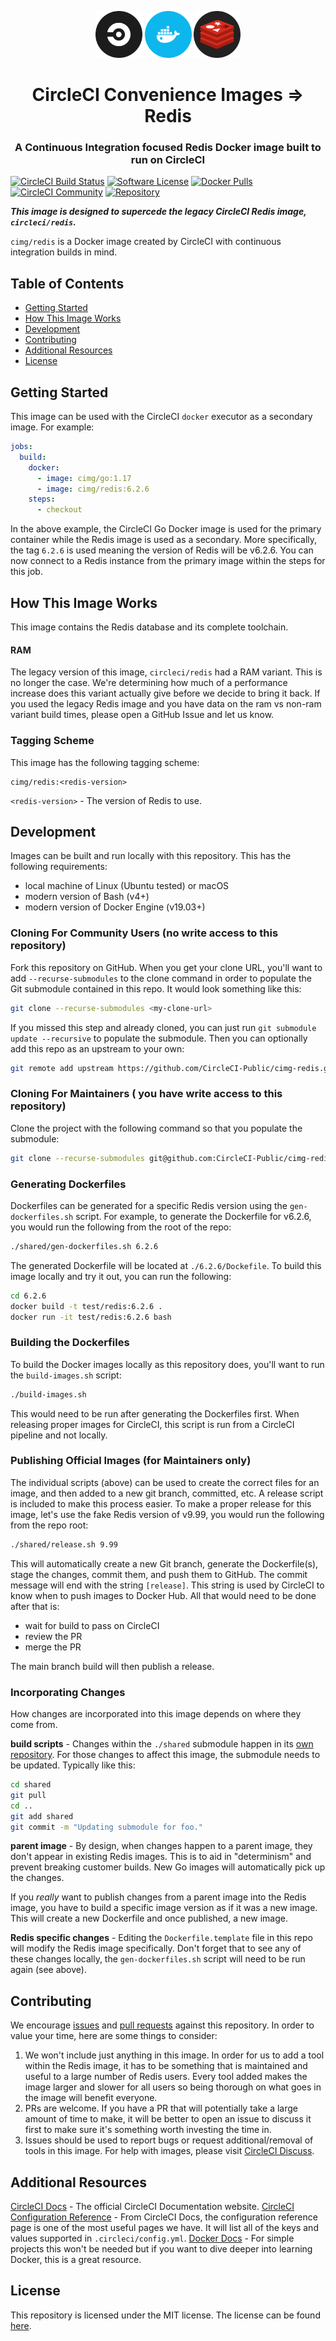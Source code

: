 <div align="center">
	<p>
		<img alt="CircleCI Logo" src="img/circle-circleci.svg?raw=true" width="75" />
		<img alt="Docker Logo" src="img/circle-docker.svg?raw=true" width="75" />
		<img alt="Redis Logo" src="img/circle-redis.svg?raw=true" width="75" />
	</p>
	<h1>CircleCI Convenience Images => Redis</h1>
	<h3>A Continuous Integration focused Redis Docker image built to run on CircleCI</h3>
</div>

[![CircleCI Build Status](https://circleci.com/gh/CircleCI-Public/cimg-redis.svg?style=shield)](https://circleci.com/gh/CircleCI-Public/cimg-redis) [![Software License](https://img.shields.io/badge/license-MIT-blue.svg)](https://raw.githubusercontent.com/CircleCI-Public/cimg-redis/master/LICENSE) [![Docker Pulls](https://img.shields.io/docker/pulls/cimg/redis)](https://hub.docker.com/r/cimg/redis) [![CircleCI Community](https://img.shields.io/badge/community-CircleCI%20Discuss-343434.svg)](https://discuss.circleci.com/c/ecosystem/circleci-images) [![Repository](https://img.shields.io/badge/github-README-brightgreen)](https://github.com/CircleCI-Public/cimg-redis)

***This image is designed to supercede the legacy CircleCI Redis image, `circleci/redis`.***

`cimg/redis` is a Docker image created by CircleCI with continuous integration builds in mind.


## Table of Contents

- [Getting Started](#getting-started)
- [How This Image Works](#how-this-image-works)
- [Development](#development)
- [Contributing](#contributing)
- [Additional Resources](#additional-resources)
- [License](#license)


## Getting Started

This image can be used with the CircleCI `docker` executor as a secondary image.
For example:

```yaml
jobs:
  build:
    docker:
      - image: cimg/go:1.17
      - image: cimg/redis:6.2.6
    steps:
      - checkout
```

In the above example, the CircleCI Go Docker image is used for the primary container while the Redis image is used as a secondary.
More specifically, the tag `6.2.6` is used meaning the version of Redis will be v6.2.6.
You can now connect to a Redis instance from the primary image within the steps for this job.


## How This Image Works

This image contains the Redis database and its complete toolchain.

#### RAM

The legacy version of this image, `circleci/redis` had a RAM variant.
This is no longer the case.
We're determining how much of a performance increase does this variant actually give before we decide to bring it back.
If you used the legacy Redis image and you have data on the ram vs non-ram variant build times, please open a GitHub Issue and let us know.


### Tagging Scheme

This image has the following tagging scheme:

```
cimg/redis:<redis-version>
```

`<redis-version>` - The version of Redis to use.


## Development

Images can be built and run locally with this repository.
This has the following requirements:

- local machine of Linux (Ubuntu tested) or macOS
- modern version of Bash (v4+)
- modern version of Docker Engine (v19.03+)

### Cloning For Community Users (no write access to this repository)

Fork this repository on GitHub.
When you get your clone URL, you'll want to add `--recurse-submodules` to the clone command in order to populate the Git submodule contained in this repo.
It would look something like this:

```bash
git clone --recurse-submodules <my-clone-url>
```

If you missed this step and already cloned, you can just run `git submodule update --recursive` to populate the submodule.
Then you can optionally add this repo as an upstream to your own:

```bash
git remote add upstream https://github.com/CircleCI-Public/cimg-redis.git
```

### Cloning For Maintainers ( you have write access to this repository)

Clone the project with the following command so that you populate the submodule:

```bash
git clone --recurse-submodules git@github.com:CircleCI-Public/cimg-redis.git
```

### Generating Dockerfiles

Dockerfiles can be generated for a specific Redis version using the `gen-dockerfiles.sh` script.
For example, to generate the Dockerfile for v6.2.6, you would run the following from the root of the repo:

```bash
./shared/gen-dockerfiles.sh 6.2.6
```

The generated Dockerfile will be located at `./6.2.6/Dockefile`.
To build this image locally and try it out, you can run the following:

```bash
cd 6.2.6
docker build -t test/redis:6.2.6 .
docker run -it test/redis:6.2.6 bash
```

### Building the Dockerfiles

To build the Docker images locally as this repository does, you'll want to run the `build-images.sh` script:

```bash
./build-images.sh
```

This would need to be run after generating the Dockerfiles first.
When releasing proper images for CircleCI, this script is run from a CircleCI pipeline and not locally.

### Publishing Official Images (for Maintainers only)

The individual scripts (above) can be used to create the correct files for an image, and then added to a new git branch, committed, etc.
A release script is included to make this process easier.
To make a proper release for this image, let's use the fake Redis version of v9.99, you would run the following from the repo root:

```bash
./shared/release.sh 9.99
```

This will automatically create a new Git branch, generate the Dockerfile(s), stage the changes, commit them, and push them to GitHub.
The commit message will end with the string `[release]`.
This string is used by CircleCI to know when to push images to Docker Hub.
All that would need to be done after that is:

- wait for build to pass on CircleCI
- review the PR
- merge the PR

The main branch build will then publish a release.

### Incorporating Changes

How changes are incorporated into this image depends on where they come from.

**build scripts** - Changes within the `./shared` submodule happen in its [own repository](https://github.com/CircleCI-Public/cimg-shared).
For those changes to affect this image, the submodule needs to be updated.
Typically like this:

```bash
cd shared
git pull
cd ..
git add shared
git commit -m "Updating submodule for foo."
```

**parent image** - By design, when changes happen to a parent image, they don't appear in existing Redis images.
This is to aid in "determinism" and prevent breaking customer builds.
New Go images will automatically pick up the changes.

If you *really* want to publish changes from a parent image into the Redis image, you have to build a specific image version as if it was a new image.
This will create a new Dockerfile and once published, a new image.

**Redis specific changes** - Editing the `Dockerfile.template` file in this repo will modify the Redis image specifically.
Don't forget that to see any of these changes locally, the `gen-dockerfiles.sh` script will need to be run again (see above).


## Contributing

We encourage [issues](https://github.com/CircleCI-Public/cimg-redis/issues) and [pull requests](https://github.com/CircleCI-Public/cimg-redis/pulls) against this repository. In order to value your time, here are some things to consider:

1. We won't include just anything in this image. In order for us to add a tool within the Redis image, it has to be something that is maintained and useful to a large number of Redis users. Every tool added makes the image larger and slower for all users so being thorough on what goes in the image will benefit everyone.
1. PRs are welcome. If you have a PR that will potentially take a large amount of time to make, it will be better to open an issue to discuss it first to make sure it's something worth investing the time in.
1. Issues should be used to report bugs or request additional/removal of tools in this image. For help with images, please visit [CircleCI Discuss](https://discuss.circleci.com/c/ecosystem/circleci-images).


## Additional Resources

[CircleCI Docs](https://circleci.com/docs/) - The official CircleCI Documentation website.
[CircleCI Configuration Reference](https://circleci.com/docs/2.0/configuration-reference/#section=configuration) - From CircleCI Docs, the configuration reference page is one of the most useful pages we have.
It will list all of the keys and values supported in `.circleci/config.yml`.
[Docker Docs](https://docs.docker.com/) - For simple projects this won't be needed but if you want to dive deeper into learning Docker, this is a great resource.


## License

This repository is licensed under the MIT license.
The license can be found [here](./LICENSE).
